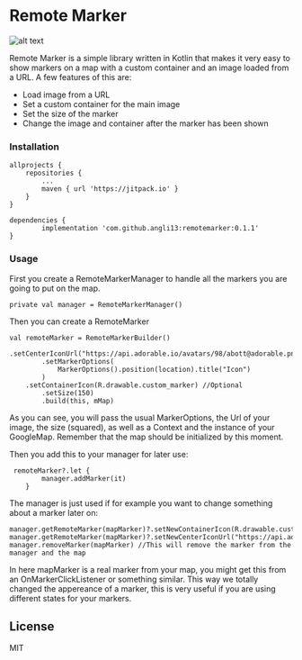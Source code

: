 # Remote Marker

![alt text](https://user-images.githubusercontent.com/3294241/48396415-ee9a8680-e6df-11e8-8c1a-3540488d700f.png)

Remote Marker is a simple library written in Kotlin that makes it very easy to show markers on a map with a custom container and an image loaded from a URL.
A few features of this are:

  - Load image from a URL
  - Set a custom container for the main image
  - Set the size of the marker
  - Change the image and container after the marker has been shown


### Installation

    allprojects {
		repositories {
			...
			maven { url 'https://jitpack.io' }
		}
	}
	
	dependencies {
	        implementation 'com.github.angli13:remotemarker:0.1.1'
	}

### Usage

First you create a RemoteMarkerManager to handle all the markers you are going to put on the map.

    private val manager = RemoteMarkerManager()
    
Then you can create a RemoteMarker

    val remoteMarker = RemoteMarkerBuilder()
            .setCenterIconUrl("https://api.adorable.io/avatars/98/abott@adorable.png")
            .setMarkerOptions(
                MarkerOptions().position(location).title("Icon")
            )
	    .setContainerIcon(R.drawable.custom_marker) //Optional
            .setSize(150)
            .build(this, mMap)
As you can see, you will pass the usual MarkerOptions, the Url of your image, the size (squared), as well as a Context and the instance of your GoogleMap. Remember that the map should be initialized by this moment.

Then you add this to your manager for later use:

     remoteMarker?.let {
            manager.addMarker(it)
        }

The manager is just used if for example you want to change something about a marker later on:


    manager.getRemoteMarker(mapMarker)?.setNewContainerIcon(R.drawable.custom_marker_red)
    manager.getRemoteMarker(mapMarker)?.setNewCenterIconUrl("https://api.adorable.io/avatars/100/abott@adorable.ioas.png"
    manager.removeMarker(mapMarker) //This will remove the marker from the manager and the map
    

In here mapMarker is a real marker from your map, you might get this from an OnMarkerClickListener or something similar. This way we totally changed the appereance of a marker, this is very useful if you are using different states for your markers.

License
----

MIT


